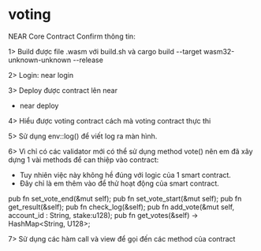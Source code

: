 # voting
 NEAR Core Contract
Confirm thông tin:

1> Build được file .wasm với build.sh và cargo build --target wasm32-unknown-unknown --release

2> Login: near login

3> Deploy được contract lên near
  + near deploy
  
4> Hiểu được voting contract cách mà voting contract thực thi

5> Sử dụng env::log() để viết log ra màn hình.

6> Vì chỉ có các validator mới có thể sử dụng method vote() nên em đã xây dựng 1 vài methods để can thiệp vào contract:
 + Tuy nhiên việc này không hề đúng với logic của 1 smart contract.
 + Đây chỉ là em thêm vào để thử hoạt động của smart contract.
 
pub fn set_vote_end(&mut self);
pub fn set_vote_start(&mut self);
pub fn get_result(&self);
pub fn check_log(&self);
pub fn add_vote(&mut self, account_id : String, stake:u128);
pub fn get_votes(&self) -> HashMap<String, U128>;

7> Sử dụng các hàm call và view để gọi đến các method của contract
